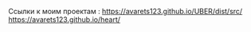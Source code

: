 Ссылки к моим проектам :
https://avarets123.github.io/UBER/dist/src/
https://avarets123.github.io/heart/

